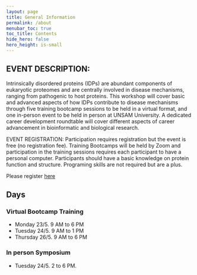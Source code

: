 ```yaml
---
layout: page
title: General Information
permalink: /about
menubar_toc: true
toc_title: Contents
hide_hero: false
hero_height: is-small
---
```

## EVENT DESCRIPTION:
Intrinsically disordered proteins (IDPs) are abundant components of eukaryotic proteomes and are centrally involved in disease mechanisms, ranging from pathogenic to host proteins. This workshop will cover basic and advanced aspects of how IDPs contribute to disease mechanisms through five training bootcamp sessions to be held in a virtual format, and one in-person event to be held in person at UNSAM University. A dedicated career development roundtable will cover different aspects of career advancement in bioinformatic and biological research.

EVENT REGISTRATION:
Participation requires registration but the event is free (no registration fee). Training Bootcamps will be held by Zoom and participation in the training sessions requires each participant to have a personal computer. Participants should have a basic knowledge on protein function and structure. Programing skills are not required but are a plus.

Please register [here](https://bit.ly/3vS6NRq)

## Days

### Virtual Bootcamp Training
* Monday 23/5. 9 AM to 6 PM
* Tuesday 24/5. 9 AM to 1 PM
* Thursday 26/5. 9 AM to 6 PM

### In person Symposium
* Tuesday 24/5. 2 to 6 PM. 
